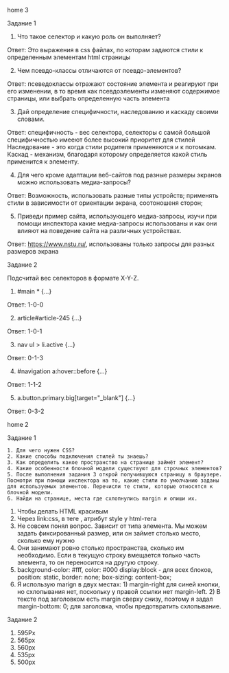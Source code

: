 home 3

Задание 1

1. Что такое селектор и какую роль он выполняет?

Ответ: Это выражения в css файлах, по которам задаются стили к определенным элементам html страницы


2. Чем псевдо-классы отличаются от псевдо-элементов?

Ответ:  псеведоклассы отражают состояние элемента и реагируют при его изменении, в то время как псевдоэлементы изменяют содержимое страницы, или выбрать определенную часть элемента


3. Дай определение специфичности, наследованию и каскаду своими словами.

Ответ: специфичность - вес селектора, селекторы с самой большой специфичностью имееют более высокий приоритет для стилей
Наследование - это когда стили родителя применяются и к потомкам. Каскад - механизм, благодаря которому определяется какой стиль применится к элементу.


  4. Для чего кроме адаптации веб-сайтов под разные размеры экранов можно использовать медиа-запросы?

Ответ: Возможность, использовать разные типы устройств; применять стили в зависимости от ориентации экрана, соотоношеня сторон;


5. Приведи пример сайта, использующего медиа-запросы, изучи при помощи инспектора какие медиа-запросы использованы и как они влияют на поведение сайта на различных устройствах.

Ответ: https://www.nstu.ru/, использованы только запросы для разных размеров экрана


Задание 2

Подсчитай вес селекторов в формате X-Y-Z.

1. #main * {...}


Ответ: 1-0-0


2. article#article-245 {...}


Ответ: 1-0-1


3. nav ul > li.active {...}


Ответ: 0-1-3


4. #navigation a:hover::before {...}


Ответ: 1-1-2


5. a.button.primary.big[target="_blank"] {...}


Ответ: 0-3-2











home 2

Задание 1

    1. Для чего нужен CSS?
    2. Какие способы подключения стилей ты знаешь?
    3. Как определить какое пространство на странице займёт элемент?
    4. Какие особенности блочной модели существуют для строчных элементов?
    5. После выполнения задания 3 открой получившуюся страницу в браузере. Посмотри при помощи инспектора на то, какие стили по умолчанию заданы для используемых элементов. Перечисли те стили, которые относятся к блочной модели.
    6. Найди на странице, места где схлопнулись margin и опиши их.


  1. Чтобы делать HTML красивым
  2. Через link:css, в теге <style></style>, атрибут style у html-тега
  3. Не совсем понял вопрос. Зависит от типа элемента. Мы можем задать фиксированный размер, или он займет столько место, сколько ему нужно
  4. Они занимают ровно столько пространства, сколько им необходимо. Если в текущую строку вмещается только часть элемента, то он переносится на другую строку.
  5. background-color: #fff, color: #000 display:block - для всех блоков, position: static, border: none; box-sizing: content-box;
  6. Я использую marign в двух местах: 1) margin-right для синей кнопки, но схлопывания нет, поскольку у правой ссылки нет margin-left. 2) В тексте под заголовком есть margin сверху снизу, поэтому я задал margin-bottom: 0; для заголовка, чтобы предотвратить схлопывание.



Задание 2


1. 595Px
2. 565px
3. 560px
4. 535px
5. 500px
